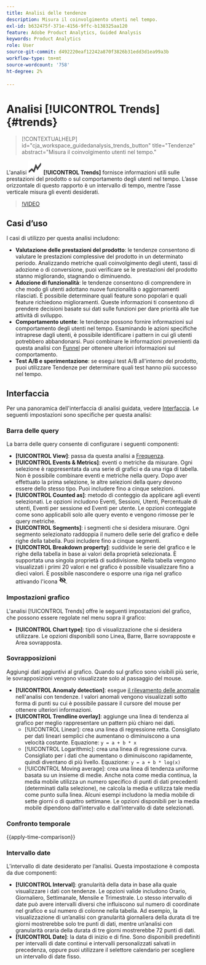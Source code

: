 ```yaml
---
title: Analisi delle tendenze
description: Misura il coinvolgimento utenti nel tempo.
exl-id: b632475f-371e-4156-9ffc-b138325aa120
feature: Adobe Product Analytics, Guided Analysis
keywords: Product Analytics
role: User
source-git-commit: d492220eaf12242a870f3826b31edd3d1ea99a3b
workflow-type: tm+mt
source-wordcount: '758'
ht-degree: 2%

---
```


# Analisi [!UICONTROL Trends] {#trends}

<!-- markdownlint-disable MD034 -->

>[!CONTEXTUALHELP]
>id="cja_workspace_guidedanalysis_trends_button"
>title="Tendenze"
>abstract="Misura il coinvolgimento utenti nel tempo."

<!-- markdownlint-enable MD034 -->

L&#39;analisi ![GraphTrend](/help/assets/icons/GraphTrend.svg) **[!UICONTROL Trends]** fornisce informazioni utili sulle prestazioni del prodotto o sul comportamento degli utenti nel tempo. L’asse orizzontale di questo rapporto è un intervallo di tempo, mentre l’asse verticale misura gli eventi desiderati.

>[!VIDEO](https://video.tv.adobe.com/v/3421666/?learn=on)

## Casi d’uso

I casi di utilizzo per questa analisi includono:

* **Valutazione delle prestazioni del prodotto**: le tendenze consentono di valutare le prestazioni complessive del prodotto in un determinato periodo. Analizzando metriche quali coinvolgimento degli utenti, tassi di adozione o di conversione, puoi verificare se le prestazioni del prodotto stanno migliorando, stagnando o diminuendo.
* **Adozione di funzionalità**: le tendenze consentono di comprendere in che modo gli utenti adottano nuove funzionalità o aggiornamenti rilasciati. È possibile determinare quali feature sono popolari e quali feature richiedono miglioramenti. Queste informazioni ti consentono di prendere decisioni basate sui dati sulle funzioni per dare priorità alle tue attività di sviluppo.
* **Comportamento utente**: le tendenze possono fornire informazioni sul comportamento degli utenti nel tempo. Esaminando le azioni specifiche intraprese dagli utenti, è possibile identificare i pattern in cui gli utenti potrebbero abbandonarsi. Puoi combinare le informazioni provenienti da questa analisi con [Funnel](funnel.md) per ottenere ulteriori informazioni sul comportamento.
* **Test A/B e sperimentazione**: se esegui test A/B all&#39;interno del prodotto, puoi utilizzare Tendenze per determinare quali test hanno più successo nel tempo.

## Interfaccia

Per una panoramica dell&#39;interfaccia di analisi guidata, vedere [Interfaccia](../overview.md#interface). Le seguenti impostazioni sono specifiche per questa analisi:

### Barra delle query

La barra delle query consente di configurare i seguenti componenti:

* **[!UICONTROL View]**: passa da questa analisi a [Frequenza](frequency.md).
* **[!UICONTROL Events & Metrics]**: eventi o metriche da misurare. Ogni selezione è rappresentata da una serie di grafici e da una riga di tabella. Non è possibile combinare eventi e metriche nella query. Dopo aver effettuato la prima selezione, le altre selezioni della query devono essere dello stesso tipo. Puoi includere fino a cinque selezioni.
* **[!UICONTROL Counted as]**: metodo di conteggio da applicare agli eventi selezionati. Le opzioni includono Eventi, Sessioni, Utenti, Percentuale di utenti, Eventi per sessione ed Eventi per utente. Le opzioni conteggiate come sono applicabili solo alle query evento e vengono rimosse per le query metriche.
* **[!UICONTROL Segments]**: i segmenti che si desidera misurare. Ogni segmento selezionato raddoppia il numero delle serie del grafico e delle righe della tabella. Puoi includere fino a cinque segmenti.
* **[!UICONTROL Breakdown property]**: suddivide le serie del grafico e le righe della tabella in base ai valori della proprietà selezionata. È supportata una singola proprietà di suddivisione. Nella tabella vengono visualizzati i primi 20 valori e nel grafico è possibile visualizzare fino a dieci valori. È possibile nascondere o esporre una riga nel grafico attivando l&#39;icona ![Mostra icona nascondi](../assets/hide-in-chart.png).

### Impostazioni grafico

L&#39;analisi [!UICONTROL Trends] offre le seguenti impostazioni del grafico, che possono essere regolate nel menu sopra il grafico:

* **[!UICONTROL Chart type]**: tipo di visualizzazione che si desidera utilizzare. Le opzioni disponibili sono Linea, Barre, Barre sovrapposte e Area sovrapposta.

### Sovrapposizioni

Aggiungi dati aggiuntivi al grafico. Quando sul grafico sono visibili più serie, le sovrapposizioni vengono visualizzate solo al passaggio del mouse.

* **[!UICONTROL Anomaly detection]**: esegue [il rilevamento delle anomalie](/help/analysis-workspace/c-anomaly-detection/anomaly-detection.md) nell&#39;analisi con tendenze. I valori anomali vengono visualizzati sotto forma di punti su cui è possibile passare il cursore del mouse per ottenere ulteriori informazioni.
* **[!UICONTROL Trendline overlay]**: aggiunge una linea di tendenza al grafico per meglio rappresentare un pattern più chiaro nei dati.
   * [!UICONTROL Linear]: crea una linea di regressione retta. Consigliato per dati lineari semplici che aumentano o diminuiscono a una velocità costante. Equazione: `y = a + b * x`
   * [!UICONTROL Logarithmic]: crea una linea di regressione curva. Consigliato per i dati che aumentano o diminuiscono rapidamente, quindi diventano di più livello. Equazione: `y = a + b * log(x)`
   * [!UICONTROL Moving average]: crea una linea di tendenza uniforme basata su un insieme di medie. Anche nota come media continua, la media mobile utilizza un numero specifico di punti di dati precedenti (determinati dalla selezione), ne calcola la media e utilizza tale media come punto sulla linea. Alcuni esempi includono la media mobile di sette giorni o di quattro settimane. Le opzioni disponibili per la media mobile dipendono dall’intervallo e dall’intervallo di date selezionati.

### Confronto temporale

{{apply-time-comparison}}


### Intervallo date

L’intervallo di date desiderato per l’analisi. Questa impostazione è composta da due componenti:

* **[!UICONTROL Interval]**: granularità della data in base alla quale visualizzare i dati con tendenze. Le opzioni valide includono Orario, Giornaliero, Settimanale, Mensile e Trimestrale. Lo stesso intervallo di date può avere intervalli diversi che influiscono sul numero di coordinate nel grafico e sul numero di colonne nella tabella. Ad esempio, la visualizzazione di un’analisi con granularità giornaliera della durata di tre giorni mostrerebbe solo tre punti di dati, mentre un’analisi con granularità oraria della durata di tre giorni mostrerebbe 72 punti di dati.
* **[!UICONTROL Date]**: la data di inizio e di fine. Sono disponibili predefiniti per intervalli di date continui e intervalli personalizzati salvati in precedenza, oppure puoi utilizzare il selettore calendario per scegliere un intervallo di date fisso.


<!--

## Example

See below for an example of the analysis.

![Trends compare](../assets/trends-compare.png)

-->